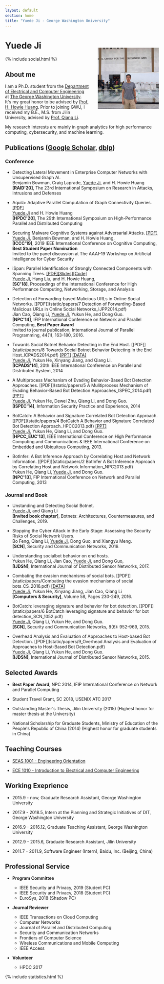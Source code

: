 ```yaml
---
layout: default
section: home
title: "Yuede Ji - George Washington University"
---
```

<img src="static/info/profile.jpg" class="img-thumbnail" width="200px" style="float:right; margin-left:30px; margin-top:50px; margin-bottom:10px;">

# Yuede Ji
{% include social.html %}


## About me
I am a Ph.D. student from the [Department of Electrical and Computer Engineering](https://www.ece.gwu.edu) at [The George Washington University](https://www.gwu.edu). It's my great honor to be advised by [Prof. H. Howie Huang](https://www.seas.gwu.edu/howie-huang). Prior to joining GWU, I received my B.E., M.S. from Jilin University, advised by [Prof. Qiang Li](http://ccst.jlu.edu.cn/info/1026/6668.htm).

My research interests are mainly in graph analytics for high performance computing, cybersecurity, and machine learning. 

## Publications ([Google Scholar](https://scholar.google.com/citations?user=1-GjVYgAAAAJ&hl=en&oi=ao), [dblp](http://dblp.uni-trier.de/pers/hd/j/Ji:Yuede))
### Conference

* Detecting Lateral Movement in Enterprise Computer Networks with Unsupervised Graph AI. <br/>
Benjamin Bowman, Craig Laprade, <u>Yuede Ji</u>, and H. Howie Huang<br/><strong>[RAID'20]</strong>, The 23rd International Symposium on Research in Attacks, Intrusions and Defenses<br/>

* Aquila: Adaptive Parallel Computation of Graph Connectivity Queries. [[PDF]](static/papers/Aquila_HPDC20_final.pdf) <br/><u>Yuede Ji</u> and H. Howie Huang<br/><strong>[HPDC'20]</strong>, The 29th International Symposium on High-Performance Parallel and Distributed Computing<br/>

* Securing Malware Cognitive Systems against Adversarial Attacks. [[PDF]](static/papers/DeepArmour_ICCC19.pdf) <br/><u>Yuede Ji</u>, Benjamin Bowman, and H. Howie Huang,<br/><strong>[ICCC'19]</strong>, 2019 IEEE International Conference on Cognitive Computing, <strong>Best Student Paper Nomination</strong><br/>
Invited to the panel discussion at The AAAI-19 Workshop on Artificial Intelligence for Cyber Security<br/>

* iSpan: Parallel Identification of Strongly Connected Components with Spanning Trees. [[PDF]](static/papers/iSpan_SC18.pdf)[[Slides]](static/papers/iSpan_SC_18.pdf)[[Code]](https://github.com/iHeartGraph/iSpan)<br/><u>Yuede Ji</u>, Hang Liu, and H. Howie Huang,<br/><strong>[SC'18]</strong>, Proceedings of the International Conference for High Performance Computing, Networking, Storage, and Analysis<br/>

* Detection of Forwarding-based Malicious URLs in Online Social Networks. [[PDF]](static/papers/7 Detection of Forwarding-Based Malicious URLs in Online Social Networks_IJPP2014.pdf)<br/>Jian Cao, Qiang Li, <u>Yuede Ji</u>, Yukun He, and Dong Guo.<br/><strong>[NPC'14]</strong>, IFIP International Conference on Network and Parallel Computing, <strong> Best Paper Award</strong><br/>Invited to journal publication, International Journal of Parallel Programming, 44(1), 163-180, 2016.

* Towards Social Botnet Behavior Detecting in the End Host. [[PDF]](static/papers/8 Towards Social Botnet Behavior Detecting in the End Host_ICPADS2014.pdf) [[PPT]](static/papers/8_Social_Botnet_ICPADS_2014_slides.pdf) [[DATA]](https://yuede.github.io/open_source.html)<br/><u>Yuede Ji</u>, Yukun He, Xinyang Jiang, and Qiang Li.<br/><strong>[ICPADS'14]</strong>, 20th IEEE International Conference on Parallel and Distributed System, 2014

* A Multiprocess Mechanism of Evading Behavior-Based Bot Detection Approaches. [[PDF]](static/papers/5 A Mulitiprocess Mechanism of Evading Behavior-Based Bot Detection Approaches_ISPEC_2014.pdf) [[PPT]](static/papers/5_multiproces_ispec14.pptx) <br/><u>Yuede Ji</u>, Yukun He, Dewei Zhu, Qiang Li, and Dong Guo.<br/><strong>[ISPEC'14]</strong>, Information Security Practice and Experience, 2014

* BotCatch: A Behavior and Signature Correlated Bot Detection Approach. [[PDF]](static/papers/4 BotCatch A Behavior and Signature Correlated Bot Detection Approach_HPCC2013.pdf) [[PPT]](static/papers/4_botcatch_report-final.pptx)<br/><u>Yuede Ji</u>, Yukun He, Qiang Li, and Dong Guo.<br/><strong>[HPCC_EUC'13]</strong>, IEEE International Conference on High Performance Computing and Communications & IEEE International Conference on Embedded and Ubiquitous Computing, 2013.

* BotInfer: A Bot Inference Approach by Correlating Host and Network Information.  [[PDF]](static/papers/2 BotInfer A Bot Inference Approach by Correlating Host and Network Information_NPC2013.pdf)<br/>Yukun He, Qiang Li, <u>Yuede Ji</u>, and Dong Guo.<br/><strong>[NPC'13]</strong>, FIP International Conference on Network and Parallel Computing, 2013


### Journal and Book

* Unstanding and Detecting Social Botnet.<br/><u>Yuede Ji</u>, and Qiang Li<br/><strong>[Invited book chapter]</strong>, Botnets: Architectures, Countermeasures, and Challenges, 2019.<br/>

* Stopping the Cyber Attack in the Early Stage: Assessing the Security Risks of Social Network Users.<br/>Bo Feng, Qiang Li, <u>Yuede Ji</u>, Dong Guo, and Xiangyu Meng.<br/><strong>[SCN]</strong>, Security and Communication Networks, 2019.<br/>

* Understanding socialbot behavior on end hosts.<br/>
Yukun He, Qiang Li, Jian Cao, <u>Yuede Ji</u>, and Dong Guo,<br/>
<strong>[IJDSN]</strong>, International Journal of Distributed Sensor Networks, 2017.<br/>

* Combating the evasion mechanisms of social bots. [[PDF]](static/papers/Combating the evasion mechanisms of social bots_CS_2016.pdf) [[DATA]](https://yuede.github.io/open_source.html)<br/><u>Yuede Ji</u>, Yukun He, Xinyang Jiang, Jian Cao, Qiang Li<br/> <strong>[Computers & Security]</strong>, Volume 58, Pages 230-249, 2016.<br/>


* BotCatch: leveraging signature and behavior for bot detection. [[PDF]](static/papers/6 BotCatch leveraging signature and behavior for bot detection_SCN_1052.pdf)<br/><u>Yuede Ji</u>, Qiang Li, Yukun He, and Dong Guo.<br/><strong>[SCN]</strong>, Security and Communication Networks, 8(6): 952-969, 2015.

* Overhead Analysis and Evaluation of Approaches to Host-based Bot Detection. [[PDF]](static/papers/9_Overhead Analysis and Evaluation of Approaches to Host-Based Bot Detection.pdf)<br/><u>Yuede Ji</u>, Qiang Li, Yukun He, and Dong Guo.<br/><strong>[IJDSN]</strong>, International Journal of Distributed Sensor Networks, 2015. 


## Selected Awards
* **Best Paper Award**, NPC 2014, IFIP International Conference on Network and Parallel Computing 

* Student Travel Grant, SC 2018, USENIX ATC 2017

* Outstanding Master's Thesis, Jilin University (2015) (Highest honor for master thesis at the University)

* National Scholarship for Graduate Students, Ministry of Education of the People's Republic of China (2014) (Highest honor for graduate students in China)


## Teaching Courses
* [SEAS 1001 - Engineering Orientation](https://www.seas.gwu.edu/~seas001/fall16/)

* [ECE 1010 - Introduction to Electrical and Computer Engineering](https://www.seas.gwu.edu/~ece001/)

## Working Exeprience

* 2015.9 - now, Graduate Research Assistant, George Washington University

* 2017.9 - 2018.5, Intern at the Planning and Strategic Initiatives of DIT, George Washington University

* 2016.9 - 2016.12, Graduate Teaching Assistant, George Washington University

* 2012.9 - 2015.6, Graduate Research Assistant, Jilin University

* 2011.7 - 2011.9, Software Engineer (Intern), Baidu, Inc. (Beijing, China)

## Professional Service

* **Program Committee**
    * IEEE Security and Privacy, 2019 (Student PC)
    * IEEE Security and Privacy, 2018 (Student PC)
    * EuroSys, 2018 (Shadow PC)

* **Journal Reviewer** 
    * IEEE Transactions on Cloud Computing
    * Computer Networks
    * Journal of Parallel and Distributed Computing
    * Security and Communication Networks
    * Frontiers of Computer Science
    * Wireless Communications and Mobile Computing
    * IEEE Access
* **Volunteer**
    * HPDC 2017

{% include statistics.html %}

